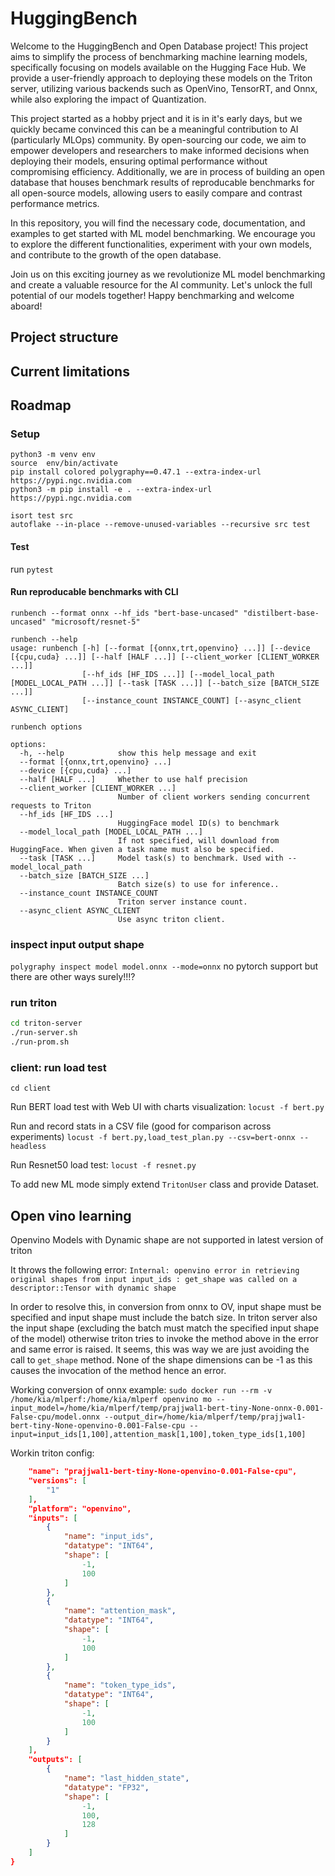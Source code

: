 # HuggingBench
Welcome to the HuggingBench and Open Database project! This project aims to simplify the process of benchmarking machine learning models, specifically focusing on models available on the Hugging Face Hub. We provide a user-friendly approach to deploying these models on the Triton server, utilizing various backends such as OpenVino, TensorRT, and Onnx, while also exploring the impact of Quantization.

This project started as a hobby prject and it is in it's early days, but we quickly became convinced this can be a meaningful contribution to AI (particularly MLOps) community. By open-sourcing our code, we aim to empower developers and researchers to make informed decisions when deploying their models, ensuring optimal performance without compromising efficiency. Additionally, we are in process of building an open database that houses benchmark results of reproducable benchmarks for all open-source models, allowing users to easily compare and contrast performance metrics.

In this repository, you will find the necessary code, documentation, and examples to get started with ML model benchmarking. We encourage you to explore the different functionalities, experiment with your own models, and contribute to the growth of the open database.

Join us on this exciting journey as we revolutionize ML model benchmarking and create a valuable resource for the AI community. Let's unlock the full potential of our models together!
Happy benchmarking and welcome aboard!

## Project structure

## Current limitations

## Roadmap

### Setup
```
python3 -m venv env
source  env/bin/activate
pip install colored polygraphy==0.47.1 --extra-index-url https://pypi.ngc.nvidia.com
python3 -m pip install -e . --extra-index-url https://pypi.ngc.nvidia.com
```

```
isort test src
autoflake --in-place --remove-unused-variables --recursive src test
```

#### Test
run
`pytest`

#### Run reproducable benchmarks with CLI
`runbench --format onnx --hf_ids "bert-base-uncased" "distilbert-base-uncased" "microsoft/resnet-5"`

```
runbench --help
usage: runbench [-h] [--format [{onnx,trt,openvino} ...]] [--device [{cpu,cuda} ...]] [--half [HALF ...]] [--client_worker [CLIENT_WORKER ...]]
                [--hf_ids [HF_IDS ...]] [--model_local_path [MODEL_LOCAL_PATH ...]] [--task [TASK ...]] [--batch_size [BATCH_SIZE ...]]
                [--instance_count INSTANCE_COUNT] [--async_client ASYNC_CLIENT]

runbench options

options:
  -h, --help            show this help message and exit
  --format [{onnx,trt,openvino} ...]
  --device [{cpu,cuda} ...]
  --half [HALF ...]     Whether to use half precision
  --client_worker [CLIENT_WORKER ...]
                        Number of client workers sending concurrent requests to Triton
  --hf_ids [HF_IDS ...]
                        HuggingFace model ID(s) to benchmark
  --model_local_path [MODEL_LOCAL_PATH ...]
                        If not specified, will download from HuggingFace. When given a task name must also be specified.
  --task [TASK ...]     Model task(s) to benchmark. Used with --model_local_path
  --batch_size [BATCH_SIZE ...]
                        Batch size(s) to use for inference..
  --instance_count INSTANCE_COUNT
                        Triton server instance count.
  --async_client ASYNC_CLIENT
                        Use async triton client.
```

### inspect input output shape
`polygraphy inspect model model.onnx --mode=onnx`
no pytorch support but there are other ways surely!!!?


### run triton 
```bash
cd triton-server
./run-server.sh
./run-prom.sh
```

### client: run load test 

`cd client`

Run BERT load test with Web UI with charts visualization:
`locust -f bert.py `

Run and record stats in a CSV file (good for comparison across experiments)
`locust -f bert.py,load_test_plan.py --csv=bert-onnx --headless`

Run Resnet50 load test:
`locust -f resnet.py`

To add new ML mode simply extend `TritonUser` class and provide Dataset.

## Open vino learning
Openvino Models with Dynamic shape are not supported in latest version of triton

It throws the following error: `Internal: openvino error in retrieving original shapes from input input_ids : get_shape was called on a descriptor::Tensor with dynamic shape`

In order to resolve this, in conversion from onnx to OV, input shape must be specified and input shape must include the batch size.
In triton server also the input shape (excluding the batch must match the specified input shape of the model) otherwise triton tries to invoke 
the method above in the error and same error is raised. It seems, this was way we are just avoiding the call to `get_shape` method.
None of the shape dimensions can be -1 as this causes the invocation of the method hence an error.

Working conversion of onnx example:
`sudo docker run --rm -v /home/kia/mlperf:/home/kia/mlperf openvino mo --input_model=/home/kia/mlperf/temp/prajjwal1-bert-tiny-None-onnx-0.001-False-cpu/model.onnx --output_dir=/home/kia/mlperf/temp/prajjwal1-bert-tiny-None-openvino-0.001-False-cpu --input=input_ids[1,100],attention_mask[1,100],token_type_ids[1,100]`

Workin triton config:
```json
    "name": "prajjwal1-bert-tiny-None-openvino-0.001-False-cpu",
    "versions": [
        "1"
    ],
    "platform": "openvino",
    "inputs": [
        {
            "name": "input_ids",
            "datatype": "INT64",
            "shape": [
                -1,
                100
            ]
        },
        {
            "name": "attention_mask",
            "datatype": "INT64",
            "shape": [
                -1,
                100
            ]
        },
        {
            "name": "token_type_ids",
            "datatype": "INT64",
            "shape": [
                -1,
                100
            ]
        }
    ],
    "outputs": [
        {
            "name": "last_hidden_state",
            "datatype": "FP32",
            "shape": [
                -1,
                100,
                128
            ]
        }
    ]
}
```

